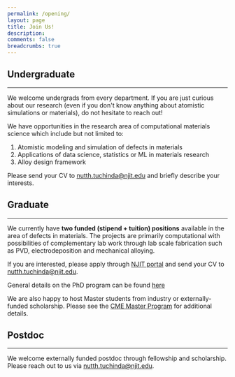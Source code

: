 ```yaml
---
permalink: /opening/
layout: page
title: Join Us!
description: 
comments: false
breadcrumbs: true
---
```



## Undergraduate
-----

We welcome undergrads from every department. If you are just curious about our research (even if you don't know anything about atomistic simulations or materials), do not hesitate to reach out!

We have opportunities in the research area of computational materials science which include but not limited to:
1. Atomistic modeling and simulation of defects in materials
2. Applications of data science, statistics or ML in materials research
3. Alloy design framework

Please send your CV to nutth.tuchinda@njit.edu and briefly describe your interests.

## Graduate
-----

We currently have <b>two funded (stipend + tuition) positions</b> available in the area of defects in materials. The projects are primarily computational with possibilities of complementary lab work through lab scale fabrication such as PVD, electrodeposition and mechanical alloying.

If you are interested, please apply through [NJIT portal](https://connect.njit.edu/apply/) and send your CV to nutth.tuchinda@njit.edu.

General details on the PhD program can be found 
[here](https://catalog.njit.edu/graduate/newark-college-engineering/chemical-materials-engineering/materials-science-engineering-phd/)

We are also happy to host Master students from industry or externally-funded scholarship. Please see the [CME Master Program](https://catalog.njit.edu/graduate/newark-college-engineering/chemical-materials-engineering/materials-science-engineering-ms/) for additional details.

## Postdoc
-----

We welcome externally funded postdoc through fellowship and scholarship. Please reach out to us via nutth.tuchinda@njit.edu.